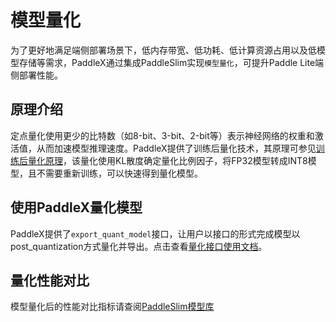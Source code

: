 # 模型量化

为了更好地满足端侧部署场景下，低内存带宽、低功耗、低计算资源占用以及低模型存储等需求，PaddleX通过集成PaddleSlim实现`模型量化`，可提升Paddle Lite端侧部署性能。

## 原理介绍
定点量化使用更少的比特数（如8-bit、3-bit、2-bit等）表示神经网络的权重和激活值，从而加速模型推理速度。PaddleX提供了训练后量化技术，其原理可参见[训练后量化原理](https://paddlepaddle.github.io/PaddleSlim/algo/algo.html#id14)，该量化使用KL散度确定量化比例因子，将FP32模型转成INT8模型，且不需要重新训练，可以快速得到量化模型。

## 使用PaddleX量化模型
PaddleX提供了`export_quant_model`接口，让用户以接口的形式完成模型以post_quantization方式量化并导出。点击查看[量化接口使用文档](../../../apis/slim.html)。

## 量化性能对比
模型量化后的性能对比指标请查阅[PaddleSlim模型库](https://paddlepaddle.github.io/PaddleSlim/model_zoo.html)
